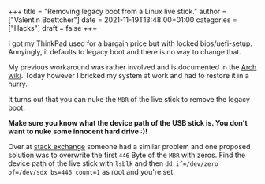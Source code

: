 +++
title = "Removing legacy boot from a Linux live stick."
author = ["Valentin Boettcher"]
date = 2021-11-19T13:48:00+01:00
categories = ["Hacks"]
draft = false
+++

I got my ThinkPad used for a bargain price but with locked
bios/uefi-setup. Annyingly, it defaults to legacy boot and there is no
way to change that.

My previous workaround was rather involved and is documented in the
[Arch wiki](https://wiki.archlinux.org/title/Lenovo%5FThinkPad%5FT470#UEFI%5Fboot). Today however I bricked my system at work and had to
restore it in a hurry.

It turns out that you can nuke the `MBR` of the live stick to remove
the legacy boot.

****Make sure you know what the device path of the USB stick is. You
  don't want to nuke some innocent hard drive :)!****

Over at [stack exchange](https://askubuntu.com/questions/1100086/removing-extra-option-from-boot-manager-in-legacy-mode-after-deleting-ubuntu) someone had a similar problem and one proposed
solution was to overwrite the first `446` Byte of the `MBR` with
zeros.  Find the device path of the live stick with `lsblk` and then
`dd if=/dev/zero of=/dev/sdx bs=446 count=1` as root and you're set.